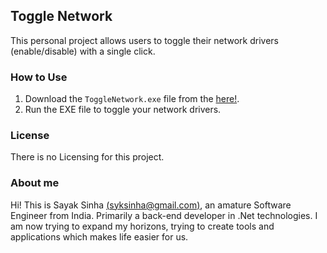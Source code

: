 ## Toggle Network

This personal project allows users to toggle their network drivers (enable/disable) with a single click.

### How to Use

1. Download the `ToggleNetwork.exe` file from the [here!](https://github.com/Amatu3e/ToggleNetwork/blob/master/ToggleNetwork.exe).
2. Run the EXE file to toggle your network drivers.

### License

There is no Licensing for this project.

### About me

Hi! This is Sayak Sinha [(syksinha@gmail.com)](mailto:syksinha@gmail.com), an amature Software Engineer from India.
Primarily a back-end developer in .Net technologies.
I am now trying to expand my horizons, trying to create tools and applications which makes life easier for us.
